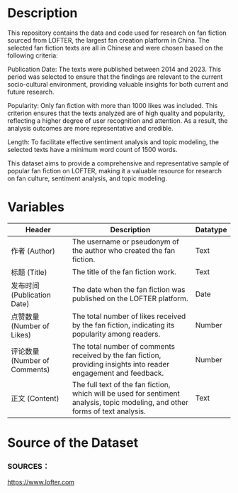 # Description                                                                                                                            
This repository contains the data and code used for research on fan fiction sourced from LOFTER, the largest fan creation platform in China. The selected fan fiction texts are all in Chinese and were chosen based on the following criteria:

Publication Date: The texts were published between 2014 and 2023. This period was selected to ensure that the findings are relevant to the current socio-cultural environment, providing valuable insights for both current and future research.

Popularity: Only fan fiction with more than 1000 likes was included. This criterion ensures that the texts analyzed are of high quality and popularity, reflecting a higher degree of user recognition and attention. As a result, the analysis outcomes are more representative and credible.

Length: To facilitate effective sentiment analysis and topic modeling, the selected texts have a minimum word count of 1500 words.

This dataset aims to provide a comprehensive and representative sample of popular fan fiction on LOFTER, making it a valuable resource for research on fan culture, sentiment analysis, and topic modeling.

# Variables
| Header                                  | Description                                                                                       | Datatype       |
|-----------------------------------------|---------------------------------------------------------------------------------------------------|----------------|
| 作者 (Author)                            | The username or pseudonym of the author who created the fan fiction.                               | Text           |
| 标题 (Title)                             | The title of the fan fiction work.                                                                 | Text           |
| 发布时间 (Publication Date)               | The date when the fan fiction was published on the LOFTER platform.                                | Date           |
| 点赞数量 (Number of Likes)                | The total number of likes received by the fan fiction, indicating its popularity among readers.     | Number         |
| 评论数量 (Number of Comments)            | The total number of comments received by the fan fiction, providing insights into reader engagement and feedback. | Number         |
| 正文 (Content)                           | The full text of the fan fiction, which will be used for sentiment analysis, topic modeling, and other forms of text analysis. | Text           |
#  Source of the Dataset
### SOURCES：
https://www.lofter.com
